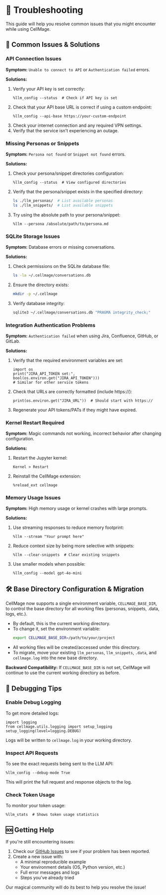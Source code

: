 # 🔧 Troubleshooting

This guide will help you resolve common issues that you might encounter while using CellMage.

## 🚫 Common Issues & Solutions

### API Connection Issues

**Symptom:** `Unable to connect to API` or `Authentication failed` errors.

**Solutions:**
1. Verify your API key is set correctly:
   ```ipython
   %llm_config --status  # Check if API key is set
   ```
2. Check that your API base URL is correct if using a custom endpoint:
   ```ipython
   %llm_config --api-base https://your-custom-endpoint
   ```
3. Check your internet connection and any required VPN settings.
4. Verify that the service isn't experiencing an outage.

### Missing Personas or Snippets

**Symptom:** `Persona not found` or `Snippet not found` errors.

**Solutions:**
1. Check your persona/snippet directories configuration:
   ```ipython
   %llm_config --status  # View configured directories
   ```
2. Verify that the persona/snippet exists in the specified directory:
   ```bash
   ls ./llm_personas/  # List available personas
   ls ./llm_snippets/  # List available snippets
   ```
3. Try using the absolute path to your persona/snippet:
   ```ipython
   %llm --persona /absolute/path/to/persona.md
   ```

### SQLite Storage Issues

**Symptom:** Database errors or missing conversations.

**Solutions:**
1. Check permissions on the SQLite database file:
   ```bash
   ls -la ~/.cellmage/conversations.db
   ```
2. Ensure the directory exists:
   ```bash
   mkdir -p ~/.cellmage
   ```
3. Verify database integrity:
   ```bash
   sqlite3 ~/.cellmage/conversations.db "PRAGMA integrity_check;"
   ```

### Integration Authentication Problems

**Symptom:** `Authentication failed` when using Jira, Confluence, GitHub, or GitLab.

**Solutions:**
1. Verify that the required environment variables are set:
   ```ipython
   import os
   print("JIRA_API_TOKEN set:", bool(os.environ.get("JIRA_API_TOKEN")))
   # Similar for other service tokens
   ```
2. Check that URLs are correctly formatted (include https://):
   ```ipython
   print(os.environ.get("JIRA_URL"))  # Should start with https://
   ```
3. Regenerate your API tokens/PATs if they might have expired.

### Kernel Restart Required

**Symptom:** Magic commands not working, incorrect behavior after changing configuration.

**Solutions:**
1. Restart the Jupyter kernel:
   ```
   Kernel > Restart
   ```
2. Reinstall the CellMage extension:
   ```ipython
   %reload_ext cellmage
   ```

### Memory Usage Issues

**Symptom:** High memory usage or kernel crashes with large prompts.

**Solutions:**
1. Use streaming responses to reduce memory footprint:
   ```ipython
   %llm --stream "Your prompt here"
   ```
2. Reduce context size by being more selective with snippets:
   ```ipython
   %llm --clear-snippets  # Clear existing snippets
   ```
3. Use smaller models when possible:
   ```ipython
   %llm_config --model gpt-4o-mini
   ```

## 🛠️ Base Directory Configuration & Migration

CellMage now supports a single environment variable, `CELLMAGE_BASE_DIR`, to control the base directory for all working files (personas, snippets, .data, logs, etc.).

- By default, this is the current working directory.
- To change it, set the environment variable:
  ```bash
  export CELLMAGE_BASE_DIR=/path/to/your/project
  ```
- All working files will be created/accessed under this directory.
- To migrate, move your existing `llm_personas`, `llm_snippets`, `.data`, and `cellmage.log` into the new base directory.

**Backward Compatibility:** If `CELLMAGE_BASE_DIR` is not set, CellMage will continue to use the current working directory as before.

## 📝 Debugging Tips

### Enable Debug Logging

To get more detailed logs:

```ipython
import logging
from cellmage.utils.logging import setup_logging
setup_logging(level=logging.DEBUG)
```

Logs will be written to `cellmage.log` in your working directory.

### Inspect API Requests

To see the exact requests being sent to the LLM API:

```ipython
%llm_config --debug-mode True
```

This will print the full request and response objects to the log.

### Check Token Usage

To monitor your token usage:

```ipython
%llm_stats  # Shows token usage statistics
```

## 🆘 Getting Help

If you're still encountering issues:

1. Check our [GitHub Issues](https://github.com/madpin/cellmage/issues) to see if your problem has been reported.
2. Create a new issue with:
   - A minimal reproducible example
   - Your environment details (OS, Python version, etc.)
   - Full error messages and logs
   - Steps you've already tried

Our magical community will do its best to help you resolve the issue!
